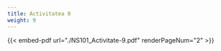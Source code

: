```yaml
---
title: Activitatea 9
weight: 9
---
```



{{< embed-pdf url="./NS101_Activitate-9.pdf" renderPageNum="2" >}}


